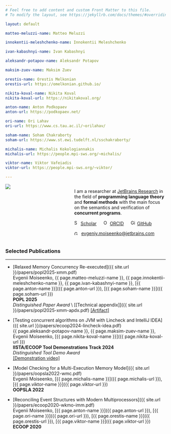 ```yaml
---
# Feel free to add content and custom Front Matter to this file.
# To modify the layout, see https://jekyllrb.com/docs/themes/#overriding-theme-defaults

layout: default

matteo-meluzzi-name: Matteo Meluzzi

innokentii-meleshchenko-name: Innokentii Meleshchenko

ivan-kabashnyi-name: Ivan Kabashnyi

aleksandr-potapov-name: Aleksandr Potapov

maksim-zuev-name: Maksim Zuev

orestis-name: Orestis Melkonian
orestis-url: https://omelkonian.github.io/

nikita-koval-name: Nikita Koval
nikita-koval-url: https://nikitakoval.org/

anton-name: Anton Podkopaev
anton-url: https://podkopaev.net/

ori-name: Ori Lahav
ori-url: https://www.cs.tau.ac.il/~orilahav/

soham-name: Soham Chakraborty
soham-url: https://www.st.ewi.tudelft.nl/sschakraborty/

michalis-name: Michalis Kokologiannakis
michalis-url: https://people.mpi-sws.org/~michalis/

viktor-name: Viktor Vafeiadis
viktor-url: https://people.mpi-sws.org/~viktor/

---
```


<div style="display:flex;margin-bottom:20px">

<div style="flex:40%;">
  <img align="left" src="{{ site.url }}/img/me.jpg">
</div>

<div style="flex:60%;padding-left:5%">

I am a researcher at [JetBrains Research](https://research.jetbrains.org/)
in the field of **programming language theory** and **formal methods**
with the main focus on the semantics and verification of **concurrent programs**.

<img alt="Scholar" src="{{ site.url }}/img/scholar.png" width="16" height="16" /> [Scholar](https://scholar.google.com/citations?user=3kmkWmIAAAAJ&hl=en&oi=ao)
&emsp;
<img alt="ORCID logo" src="{{ site.url }}/img/orcid.png" width="16" height="16" /> [ORCID](https://orcid.org/0000-0003-2715-1143)
&emsp;
<img alt="GitHub logo" src="{{ site.url }}/img/github.png" width="16" height="16" /> [GitHub](https://github.com/eupp/)

<img alt="Gmail logo" src="{{ site.url }}/img/gmail.png" width="18" height="12" /> [evgeniy.moiseenko@jetbrains.com](mailto:evgeniy.moiseenko@jetbrains.com)

</div>

</div>

### Selected Publications

* * *

* [Relaxed Memory Concurrency Re-executed]({{ site.url }}/papers/popl2025-xmm.pdf) \
  Evgenii Moiseenko, {{ page.matteo-meluzzi-name }}, {{ page.innokentii-meleshchenko-name }}, {{ page.ivan-kabashnyi-name }},
  [{{ page.anton-name }}]({{ page.anton-url }}), [{{ page.soham-name }}]({{ page.soham-url }}) \
  **POPL 2025** \
  *Distinguished Paper Award* \ 
  [[Technical appendix]]({{ site.url }}/papers/popl2025-xmm-apdx.pdf) [[Artifact]](https://zenodo.org/records/13912067)

* [Testing concurrent algorithms on JVM with Lincheck and IntelliJ IDEA]({{ site.url }}/papers/ecoop2024-lincheck-idea.pdf) \
  {{ page.aleksandr-potapov-name }}, {{ page.maksim-zuev-name }}, Evgenii Moiseenko, [{{ page.nikita-koval-name }}]({{ page.nikita-koval-url }}) \
  **IISTA/ECOOP Tool Demonstrations Track 2024** \
  *Distinguished Tool Demo Award* \
  [[Demonstration video]](https://jb.gg/lincheck-demo-ecoop24)

* [Model Checking for a Multi-Execution Memory Model]({{ site.url }}/papers/oopsla2022-wmc.pdf) \
  Evgenii Moiseenko, [{{ page.michalis-name }}]({{ page.michalis-url }}), [{{ page.viktor-name }}]({{ page.viktor-url }}) \
  **OOPSLA 2022**

* [Reconciling Event Structures with Modern Multiprocessors]({{ site.url }}/papers/ecoop2020-wkmo-imm.pdf) \
  Evgenii Moiseenko, [{{ page.anton-name }}]({{ page.anton-url }}), [{{ page.ori-name }}]({{ page.ori-url }}),
  [{{ page.orestis-name }}]({{ page.orestis-url }}), [{{ page.viktor-name }}]({{ page.viktor-url }}) \
  **ECOOP 2020**
